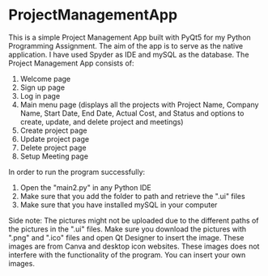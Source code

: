 # ProjectManagementApp

This is a simple Project Management App built with PyQt5 for my Python Programming Assignment. The aim of the app is to serve as the native application. I have used Spyder as IDE and mySQL as the database. The Project Management App consists of:

1) Welcome page
2) Sign up page
3) Log in page
4) Main menu page (displays all the projects with Project Name, Company Name, Start Date, End Date, Actual Cost, and Status and options to create, update, and delete project and meetings)
5) Create project page
6) Update project page
7) Delete project page
8) Setup Meeting page

In order to run the program successfully:

1) Open the "main2.py" in any Python IDE
2) Make sure that you add the folder to path and retrieve the ".ui" files 
3) Make sure that you have installed mySQL in your computer

Side note: The pictures might not be uploaded due to the different paths of the pictures in the ".ui" files. Make sure you download the pictures with ".png" and ".ico" files and open Qt Designer to insert the image. These images are from Canva and desktop icon websites. These images does not interfere with the functionality of the program. You can insert your own images. 
